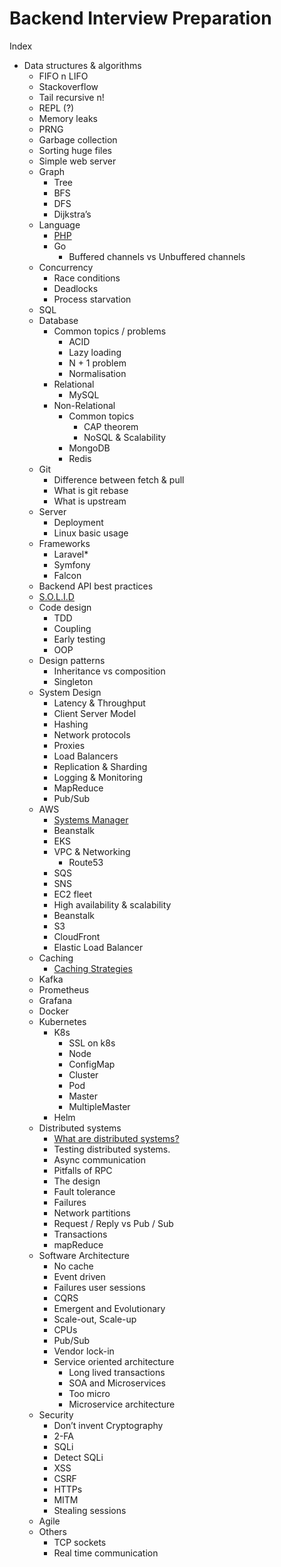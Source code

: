 # Backend Interview Preparation

Index

+ Data structures & algorithms
   + FIFO n LIFO
   + Stackoverflow
   + Tail recursive n!
   + REPL (?)
   + Memory leaks
   + PRNG
   + Garbage collection
   + Sorting huge files
   + Simple web server
   + Graph
      + Tree
      + BFS
      + DFS
      + Dijkstra’s
   + Language
      + [PHP](languages/php.md)
      + Go
         + Buffered channels vs Unbuffered channels
   + Concurrency
      + Race conditions
      + Deadlocks
      + Process starvation
   + SQL
   + Database
      + Common topics / problems
         + ACID
         + Lazy loading
         + N + 1 problem
         + Normalisation
      + Relational
         + MySQL
      + Non-Relational
         + Common topics
            + CAP theorem
            + NoSQL & Scalability
         + MongoDB
         + Redis
   + Git
      + Difference between fetch & pull
      + What is git rebase
      + What is upstream
   + Server
      + Deployment
      + Linux basic usage
   + Frameworks
      + Laravel*
      + Symfony
      + Falcon
   + Backend API best practices
   + [S.O.L.I.D](solid.md)
   + Code design
      + TDD
      + Coupling
      + Early testing
      + OOP
   + Design patterns
      + Inheritance vs composition
      + Singleton
   + System Design
      + Latency & Throughput
      + Client Server Model
      + Hashing
      + Network protocols
      + Proxies
      + Load Balancers
      + Replication & Sharding
      + Logging & Monitoring
      + MapReduce
      + Pub/Sub
   + AWS
      + [Systems Manager](aws/ssm.md) 
      + Beanstalk
      + EKS
      + VPC & Networking
         + Route53
      + SQS
      + SNS
      + EC2 fleet
      + High availability & scalability
      + Beanstalk
      + S3
      + CloudFront
      + Elastic Load Balancer
   + Caching
      + [Caching Strategies](caching/strategies.md)
   + Kafka
   + Prometheus
   + Grafana
   + Docker
   + Kubernetes
      + K8s
         + SSL on k8s
         + Node
         + ConfigMap
         + Cluster
         + Pod
         + Master
         + MultipleMaster
      + Helm
   + Distributed systems
      + [What are distributed systems?](distributed-systems/what-are-distributed-systems.md)
      + Testing distributed systems.
      + Async communication
      + Pitfalls of RPC
      + The design
      + Fault tolerance
      + Failures
      + Network partitions
      + Request / Reply vs Pub / Sub
      + Transactions
      + mapReduce
   + Software Architecture
      + No cache
      + Event driven
      + Failures user sessions
      + CQRS
      + Emergent and Evolutionary
      + Scale-out, Scale-up
      + CPUs
      + Pub/Sub
      + Vendor lock-in
      + Service oriented architecture
         + Long lived transactions
         + SOA and Microservices
         + Too micro
         + Microservice architecture
   + Security
      + Don’t invent Cryptography
      + 2-FA
      + SQLi
      + Detect SQLi
      + XSS
      + CSRF
      + HTTPs
      + MITM
      + Stealing sessions
   + Agile
   + Others
      + TCP sockets
      + Real time communication

